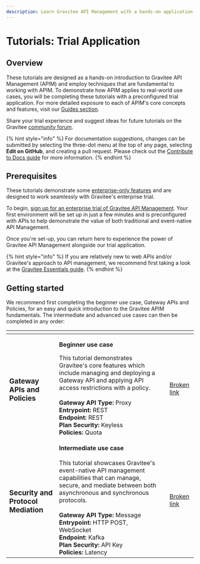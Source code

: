 ```yaml
---
description: Learn Gravitee API Management with a hands-on application
---
```


# Tutorials: Trial Application

## Overview

These tutorials are designed as a hands-on introduction to Gravitee API Management (APIM) and employ techniques that are fundamental to working with APIM. To demonstrate how APIM applies to real-world use cases, you will be completing these tutorials with a preconfigured trial application. For more detailed exposure to each of APIM's core concepts and features, visit our [Guides section](../../guides/prologue.md).

Share your trial experience and suggest ideas for future tutorials on the Gravitee [community forum](https://community.gravitee.io/).

{% hint style="info" %}
For documentation suggestions, changes can be submitted by selecting the three-dot menu at the top of any page, selecting **Edit on GitHub**, and creating a pull request. Please check out the [Contribute to Docs guide](https://documentation.gravitee.io/platform-overview/contribute/contribute-to-gravitee/contribute-to-gravitee-docs) for more information.
{% endhint %}

## Prerequisites

These tutorials demonstrate some [enterprise-only features](../../overview/introduction-to-gravitee-api-management-apim/ee-vs-oss.md) and are designed to work seamlessly with Gravitee's enterprise trial.&#x20;

To begin, [sign up for an enterprise trial of Gravitee API Management](../install-and-upgrade/free-trial.md). Your first environment will be set up in just a few minutes and is preconfigured with APIs to help demonstrate the value of both traditional and event-native API Management.

Once you're set-up, you can return here to experience the power of Gravitee API Management alongside our trial application.&#x20;

{% hint style="info" %}
If you are relatively new to web APIs and/or Gravitee's approach to API management, we recommend first taking a look at the [Gravitee Essentials guide](https://documentation.gravitee.io/platform-overview/gravitee-essentials/overview).
{% endhint %}

## Getting started

We recommend first completing the beginner use case, Gateway APIs and Policies, for an easy and quick introduction to the Gravitee APIM fundamentals. The intermediate and advanced use cases can then be completed in any order:

<table data-card-size="large" data-view="cards"><thead><tr><th></th><th></th><th></th><th data-hidden data-card-target data-type="content-ref"></th></tr></thead><tbody><tr><td><h3><strong>Gateway APIs and Policies</strong></h3></td><td><p><strong>Beginner use case</strong><br></p><p>This tutorial demonstrates Gravitee's core features which include managing and deploying a Gateway API and applying API access restrictions with a policy.<br><br><strong>Gateway API Type:</strong> Proxy<br><strong>Entrypoint:</strong> REST<br><strong>Endpoint:</strong> REST<br><strong>Plan Security:</strong> Keyless<br><strong>Policies:</strong> Quota</p></td><td></td><td><a href="broken-reference">Broken link</a></td></tr><tr><td><h3><strong>Security and Protocol Mediation</strong></h3></td><td><strong>Intermediate use case</strong> <br><br>This tutorial showcases Gravitee's event-native API management capabilities that can manage, secure, and mediate between both asynchronous and synchronous protocols.<br><br><strong>Gateway API Type:</strong> Message<br><strong>Entrypoint:</strong> HTTP POST, WebSocket<br><strong>Endpoint:</strong> Kafka<br><strong>Plan Security:</strong> API Key<br><strong>Policies:</strong> Latency</td><td></td><td><a href="broken-reference">Broken link</a></td></tr></tbody></table>
